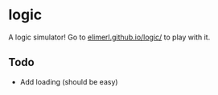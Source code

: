 # logic

A logic simulator! Go to [elimerl.github.io/logic/](https://elimerl.github.io/logic/) to play with it.

## Todo

- Add loading (should be easy)
